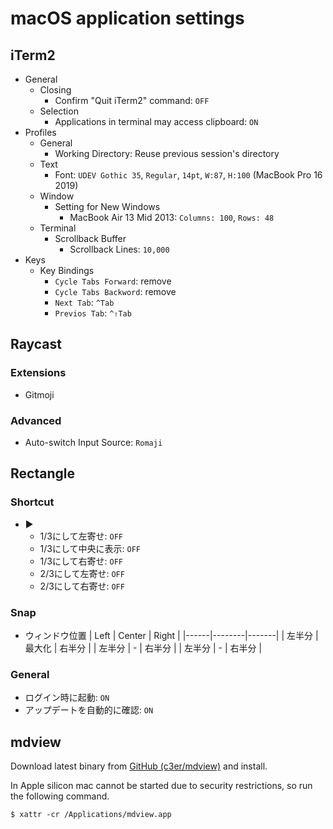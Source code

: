 macOS application settings
==========================

iTerm2
------

* General
  * Closing
    * Confirm "Quit iTerm2" command: `OFF`
  * Selection
    * Applications in terminal may access clipboard: `ON`
* Profiles
  * General
    * Working Directory: Reuse previous session's directory
  * Text
    * Font: `UDEV Gothic 35`, `Regular`, `14pt`, `W:87`, `H:100` (MacBook Pro 16 2019)
  * Window
    * Setting for New Windows
      * MacBook Air 13 Mid 2013: `Columns: 100`, `Rows: 48`
  * Terminal
    * Scrollback Buffer
      * Scrollback Lines: `10,000`
* Keys
  * Key Bindings
    * `Cycle Tabs Forward`: remove
    * `Cycle Tabs Backword`: remove
    * `Next Tab`: `^Tab`
    * `Previos Tab`: `^⇧Tab`


Raycast
-------

### Extensions

* Gitmoji

### Advanced

* Auto-switch Input Source: `Romaji`


Rectangle
---------

### Shortcut

* ▶
  * 1/3にして左寄せ: `OFF`
  * 1/3にして中央に表示: `OFF`
  * 1/3にして右寄せ: `OFF`
  * 2/3にして左寄せ: `OFF`
  * 2/3にして右寄せ: `OFF`

### Snap

* ウィンドウ位置
  | Left | Center | Right |
  |------|--------|-------|
  | 左半分 | 最大化 | 右半分 |
  | 左半分 | - | 右半分 |
  | 左半分 | - | 右半分 |

### General

* ログイン時に起動: `ON`
* アップデートを自動的に確認: `ON`


mdview
------

Download latest binary from [GitHub (c3er/mdview)](https://github.com/c3er/mdview) and install.

In Apple silicon mac cannot be started due to security restrictions, so run the following command.

```
$ xattr -cr /Applications/mdview.app
```
